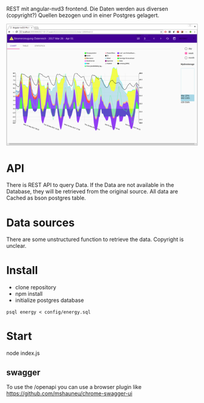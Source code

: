 REST mit angular-nvd3 frontend. 
Die Daten werden aus diversen (copyright?) Quellen bezogen und in einer Postgres gelagert. 

![alt text](https://raw.githubusercontent.com/robotnic/energieaustria/master/doc/screenshots/energyaustriaexmaplechart.png)


# API
There is REST API to query Data.
If the Data are not available in the Database, they will be retrieved from the original source.
All data are Cached as bson postgres table.


# Data sources
There are some unstructured function to retrieve the data. Copyright is unclear.


# Install
* clone repository
* npm install
* initialize postgres database

```
psql energy < config/energy.sql
```

# Start
node index.js

## swagger
To use the /openapi you can use a browser plugin like
https://github.com/mshauneu/chrome-swagger-ui

